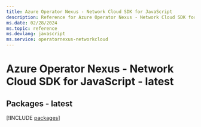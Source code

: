 ```yaml
---
title: Azure Operator Nexus - Network Cloud SDK for JavaScript
description: Reference for Azure Operator Nexus - Network Cloud SDK for JavaScript
ms.date: 02/28/2024
ms.topic: reference
ms.devlang: javascript
ms.service: operatornexus-networkcloud
---
```

# Azure Operator Nexus - Network Cloud SDK for JavaScript - latest
## Packages - latest
[!INCLUDE [packages](operator-nexus---network-cloud-index.md)]